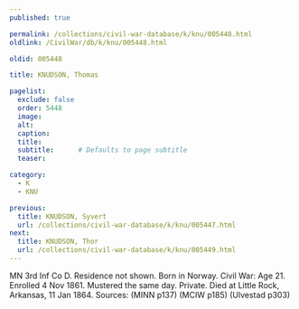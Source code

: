 ```yaml
---
published: true

permalink: /collections/civil-war-database/k/knu/005448.html
oldlink: /CivilWar/db/k/knu/005448.html

oldid: 005448

title: KNUDSON, Thomas

pagelist:
  exclude: false
  order: 5448
  image: 
  alt:
  caption:
  title:
  subtitle:      # Defaults to page subtitle
  teaser:

category: 
  - K 
  - KNU

previous:
  title: KNUDSON, Syvert
  url: /collections/civil-war-database/k/knu/005447.html  
next:
  title: KNUDSON, Thor
  url: /collections/civil-war-database/k/knu/005449.html   
---
```

MN 3rd Inf Co D. Residence not shown. Born in Norway. Civil War: Age 21. Enrolled 4 Nov 1861. Mustered the same day. Private. Died at Little Rock, Arkansas, 11 Jan 1864. Sources: (MINN p137) (MCIW p185) (Ulvestad p303)